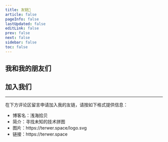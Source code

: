 ```yaml
---
title: 友链💖
article: false
pageInfo: false
lastUpdated: false
editLink: false
prev: false
next: false
sidebar: false
toc: false
---
```


## 我和我的朋友们

<LinkLayout :linkList="linkList"/>


## 加入我们

<hr/>
<p>在下方评论区留言申请加入我的友链，请按如下格式提供信息：</p>
<ul>
    <li>博客名：浅海拾贝</li>
	<li>简介：寻找未知的技术拼图</li>
	<li>图片：https://terwer.space/logo.svg</li>
	<li>链接：https://terwer.space</li>
</ul>

<script>
export default {
        data() {
                return {
                        linkList: [
                                {
                                    name: "vuepress-theme-hope",
                                    description: "感谢强大的VuePress主题Hope",
                                    imgurl: "https://theme-hope.vuejs.press/logo.svg",
                                    href: "https://theme-hope.vuejs.press/zh/",
                                },
                                {
                                    name: "花诽语",
                                    description: "授人与鱼不如授人与渔",
                                    imgurl: "https://www.sakurafeiyu.top/logo.png",
                                    href: "https://sakurafeiyu.top",
                                },
                        ],
                };
        }
};
</script>

